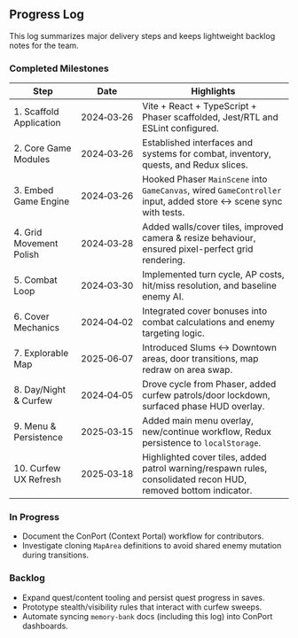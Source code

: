 ## Progress Log

This log summarizes major delivery steps and keeps lightweight backlog notes for the team.

### Completed Milestones

| Step | Date | Highlights |
| --- | --- | --- |
| 1. Scaffold Application | 2024‑03‑26 | Vite + React + TypeScript + Phaser scaffolded, Jest/RTL and ESLint configured. |
| 2. Core Game Modules | 2024‑03‑26 | Established interfaces and systems for combat, inventory, quests, and Redux slices. |
| 3. Embed Game Engine | 2024‑03‑26 | Hooked Phaser `MainScene` into `GameCanvas`, wired `GameController` input, added store ↔ scene sync with tests. |
| 4. Grid Movement Polish | 2024‑03‑28 | Added walls/cover tiles, improved camera & resize behaviour, ensured pixel-perfect grid rendering. |
| 5. Combat Loop | 2024‑03‑30 | Implemented turn cycle, AP costs, hit/miss resolution, and baseline enemy AI. |
| 6. Cover Mechanics | 2024‑04‑02 | Integrated cover bonuses into combat calculations and enemy targeting logic. |
| 7. Explorable Map | 2025‑06‑07 | Introduced Slums ↔ Downtown areas, door transitions, map redraw on area swap. |
| 8. Day/Night & Curfew | 2024‑04‑05 | Drove cycle from Phaser, added curfew patrols/door lockdown, surfaced phase HUD overlay. |
| 9. Menu & Persistence | 2025‑03‑15 | Added main menu overlay, new/continue workflow, Redux persistence to `localStorage`. |
| 10. Curfew UX Refresh | 2025‑03‑18 | Highlighted cover tiles, added patrol warning/respawn rules, consolidated recon HUD, removed bottom indicator. |

### In Progress

* Document the ConPort (Context Portal) workflow for contributors.
* Investigate cloning `MapArea` definitions to avoid shared enemy mutation during transitions.

### Backlog

* Expand quest/content tooling and persist quest progress in saves.
* Prototype stealth/visibility rules that interact with curfew sweeps.
* Automate syncing `memory-bank` docs (including this log) into ConPort dashboards.
